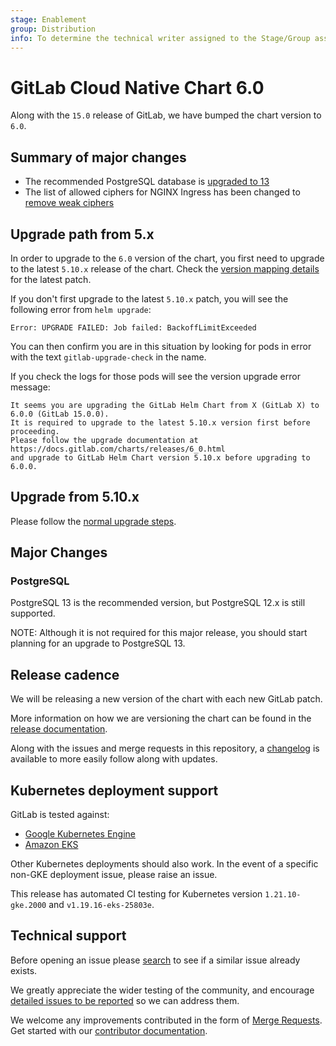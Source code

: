 ```yaml
---
stage: Enablement
group: Distribution
info: To determine the technical writer assigned to the Stage/Group associated with this page, see https://about.gitlab.com/handbook/engineering/ux/technical-writing/#designated-technical-writers
---
```


# GitLab Cloud Native Chart 6.0

Along with the `15.0` release of GitLab, we have bumped the chart version to `6.0`.

## Summary of major changes

- The recommended PostgreSQL database is [upgraded to 13](#postgresql)
- The list of allowed ciphers for NGINX Ingress has been changed to [remove weak ciphers](https://gitlab.com/gitlab-org/charts/gitlab/-/merge_requests/2578)

## Upgrade path from 5.x

In order to upgrade to the `6.0` version of the chart, you first need to upgrade to the latest `5.10.x`
release of the chart. Check the [version mapping details](../installation/version_mappings.md) for the latest patch.

If you don't first upgrade to the latest `5.10.x` patch, you will see the following error from `helm upgrade`:

```shell
Error: UPGRADE FAILED: Job failed: BackoffLimitExceeded
```

You can then confirm you are in this situation by looking for pods in error with the text `gitlab-upgrade-check` in the name.

If you check the logs for those pods will see the version upgrade error message:

```plaintext
It seems you are upgrading the GitLab Helm Chart from X (GitLab X) to 6.0.0 (GitLab 15.0.0).
It is required to upgrade to the latest 5.10.x version first before proceeding.
Please follow the upgrade documentation at https://docs.gitlab.com/charts/releases/6_0.html
and upgrade to GitLab Helm Chart version 5.10.x before upgrading to 6.0.0.
```

## Upgrade from 5.10.x

Please follow the [normal upgrade steps](../installation/upgrade.md).

## Major Changes

### PostgreSQL

PostgreSQL 13 is the recommended version, but PostgreSQL 12.x is still
supported.

NOTE:
Although it is not required for this major release, you should
start planning for an upgrade to PostgreSQL 13.

## Release cadence

We will be releasing a new version of the chart with each new GitLab patch.

More information on how we are versioning the chart can be found in the [release documentation](../development/release.md).

Along with the issues and merge requests in this repository, a [changelog](https://gitlab.com/gitlab-org/charts/gitlab/-/blob/master/CHANGELOG.md) is available to more easily follow along with updates.

## Kubernetes deployment support

GitLab is tested against:

- [Google Kubernetes Engine](https://cloud.google.com/kubernetes-engine/)
- [Amazon EKS](https://aws.amazon.com/eks/)

Other Kubernetes deployments should also work. In the event of a specific non-GKE deployment issue, please raise an issue.

This release has automated CI testing for Kubernetes version `1.21.10-gke.2000` and `v1.19.16-eks-25803e`.

## Technical support

Before opening an issue please [search](https://gitlab.com/gitlab-org/charts/gitlab/-/issues) to see if a similar issue already exists.

We greatly appreciate the wider testing of the community, and encourage [detailed issues to be reported](https://gitlab.com/gitlab-org/charts/gitlab/-/issues/new) so we can address them.

We welcome any improvements contributed in the form of [Merge Requests](https://gitlab.com/gitlab-org/charts/gitlab/-/merge_requests).
Get started with our [contributor documentation](../index.md#contributing).
